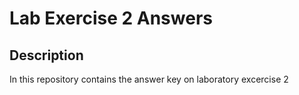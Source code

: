 # Lab Exercise 2 Answers

## Description

In this repository contains the answer key on laboratory excercise 2
